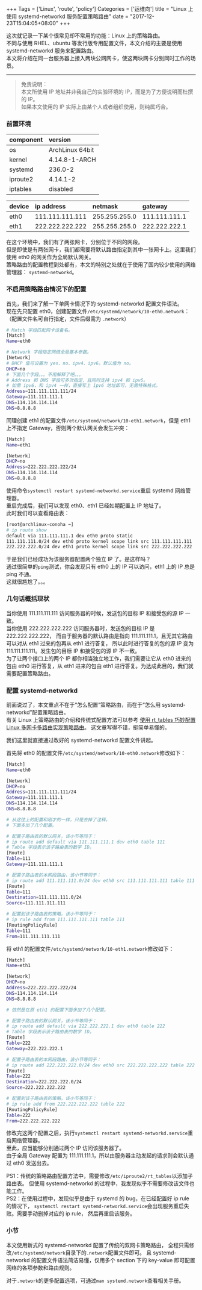 +++
Tags = ['Linux', 'route', 'policy']
Categories = ['运维向']
title = "Linux 上使用 systemd-networkd 服务配置策略路由"
date = "2017-12-23T15:04:05+08:00"
+++

这次就记录一下某个很常见却不常用的功能：Linux 上的策略路由。  
不同与使用 RHEL、ubuntu 等发行版专用配置文件，本文介绍的主要是使用
systemd-networkd 服务来配置路由。  
本文将介绍在同一台服务器上接入两块公网网卡，使这两块网卡分别同时工作的场景。  

******

> 免责说明：  
> 本文所使用 IP 地址并非我自己的实验环境的 IP，而是为了方便说明而杜撰的 IP。  
> 如果本文使用的 IP 实际上由某个人或者组织使用，则纯属巧合。  

### 前置环境

| component | version |
| :------ | :------ |
| os | ArchLinux 64bit |
| kernel | 4.14.8-1-ARCH |
| systemd | 236.0-2 |
|iproute2 | 4.14.1-2 |
|iptables | disabled |

| device | ip address | netmask | gateway |
| :------ | :------ | :------ | :------ |
| eth0 | 111.111.111.111 | 255.255.255.0 | 111.111.111.1 |
| eth1 | 222.222.222.222 | 255.255.255.0 | 222.222.222.1 |

在这个环境中，我们有了两张网卡，分别位于不同的网段。  
但是即使是有两张网卡，我们都需要将默认路由指定到其中一张网卡上。这里我们使用
eth0 的网关作为全局默认网关。  
策略路由的配置教程到处都有，本文的特别之处就在于使用了国内较少使用的网络管理器：
`systemd-networkd`。

### 不启用策略路由情况下的配置

首先，我们来了解一下单网卡情况下的 systemd-networkd 配置文件语法。  
现在先只配置 eth0，创建配置文件`/etc/systemd/network/10-eth0.network`：  
（配置文件名可自行指定，文件后缀需为 `.network`）

``` bash
# Match 字段匹配网卡设备名。
[Match]
Name=eth0

# Network 字段指定网络全局基本参数。
[Network]
# DHCP 值可设置为 yes、no、ipv4、ipv6。默认值为 no。
DHCP=no
# 下面几个字段。。。不用解释了吧。。。
# Address 和 DNS 字段可多次指定，且同时支持 ipv4 和 ipv6。
# 如需 ipv6，和 ipv4 一样，直接写上 ipv6 地址即可，无需特殊格式。
Address=111.111.111.111/24
Gateway=111.111.111.1
DNS=114.114.114.114
DNS=8.8.8.8
```

同理创建 eth1 的配置文件`/etc/systemd/network/10-eth1.network`，但是 eth1 上不指定 Gateway，否则两个默认网关会发生冲突：

``` bash
[Match]
Name=eth1

[Network]
DHCP=no
Address=222.222.222.222/24
DNS=114.114.114.114
DNS=8.8.8.8
```

使用命令`systemctl restart systemd-networkd.service`重启 systemd 网络管理器。  
重启完成后，我们可以发现 eth0、eth1 已经如期配置上 IP 地址了。  
此时我们可以查看路由表：

``` bash
[root@archlinux-conoha ~]
# ip route show
default via 111.111.111.1 dev eth0 proto static 
111.111.111.0/24 dev eth0 proto kernel scope link src 111.111.111.111 
222.222.222.0/24 dev eth1 proto kernel scope link src 222.222.222.222
```

于是我们已经成功为该服务器配置两个独立 IP 了。是这样吗？  
通过很简单的`ping`测试，你会发现只有 eth0 上的 IP 可以访问，eth1 上的 IP 总是 ping 不通。  
这就很尴尬了。。。  

### 几句话概括现状

当你使用 111.111.111.111 访问服务器的时候，发送包的目标 IP 和接受包的源 IP 一致。  
当你使用 222.222.222.222 访问服务器时，发送包的目标 IP 是 222.222.222.222，
而由于服务器的默认路由是指向 111.111.111.1，且无其它路由可以对从 eth1 过来的包再从 eth1 进行答复，
所以此时进行答复的包的源 IP 变为 111.111.111.111。发生包的目标 IP 和接受包的源 IP 不一致。  
为了让两个接口上的两个 IP 都你相当独立地工作，我们需要让它从 eth0 进来的包由 eth0
进行答复，从 eth1 进来的包由 eth1 进行答复。为达成此目的，我们就需要配置策略路由。  

### 配置 systemd-networkd

前面说过了，本文重点不在于“怎么配置”策略路由，而在于“怎么用 systemd-networkd”配置策略路由。  
有关 Linux 上策略路由的介绍和传统式配置方法可以参考
[使用 rt_tables 巧妙配置 Linux 多网卡多路由实现策略路由](https://segmentfault.com/a/1190000004165066)。
这文章写得不错，挺简单易懂的。

我们这里就直接通过改好的 systemd-networkd 配置文件讲起。

首先将 eth0 的配置文件`/etc/systemd/network/10-eth0.network`修改如下：

``` bash
[Match]
Name=eth0

[Network]
DHCP=no
Address=111.111.111.111/24
Gateway=111.111.111.1
DNS=114.114.114.114
DNS=8.8.8.8

# 从这往上的配置和刚才的一样，只是去掉了注释。
# 下面多加了几个配置。

# 配置子路由表的默认网关，该小节等同于：
# ip route add default via 111.111.111.1 dev eth0 table 111
# Table 字段表示该子路由表的数字 ID。
[Route]
Table=111
Gateway=111.111.111.1

# 配置子路由表的本网段路由，该小节等同于：
# ip route add 111.111.111.0/24 dev eth0 src 111.111.111.111 table 111
[Route]
Table=111
Destination=111.111.111.0/24
Source=111.111.111.111

# 配置到该子路由表的策略，该小节等同于：
# ip rule add from 111.111.111.111 table 111
[RoutingPolicyRule]
Table=111
From=111.111.111.111
```

将 eth1 的配置文件`/etc/systemd/network/10-eth1.network`修改如下：

``` bash
[Match]
Name=eth1

[Network]
DHCP=no
Address=222.222.222.222/24
DNS=114.114.114.114
DNS=8.8.8.8

# 依然是在原 eth1 的配置下面多加了几个配置。

# 配置子路由表的默认网关，该小节等同于：
# ip route add default via 222.222.222.1 dev eth0 table 222
# Table 字段表示该子路由表的数字 ID。
[Route]
Table=222
Gateway=222.222.222.1

# 配置子路由表的本网段路由，该小节等同于：
# ip route add 222.222.222.0/24 dev eth0 src 222.222.222.222 table 222
[Route]
Table=222
Destination=222.222.222.0/24
Source=222.222.222.222

# 配置到该子路由表的策略，该小节等同于：
# ip rule add from 222.222.222.222 table 222
[RoutingPolicyRule]
Table=222
From=222.222.222.222
```

修改完这两个配置之后，执行`systemctl restart systemd-networkd.service`重启网络管理器。  
至此，应当能够分别通过两个 IP 访问该服务器了。  
由于全局 Gateway 配置为 111.111.111.1，所以由服务器主动发起的请求则会默认通过 eth0 发送出去。

PS1：传统的策略路由配置方法中，需要修改`/etc/iproute2/rt_tables`以添加子路由表。
但使用 systemd-networkd 的过程中，我发现似乎不需要修改该文件也能工作。  
PS2：在使用过程中，发现似乎是由于 systemd 的 bug，在已经配置好 ip rule 的情况下，
`systemctl restart systemd-networkd.service`会出现服务重启失败。需要手动删掉对应的 ip rule，
然后再重启该服务。

### 小节

本文使用新式的 systemd-networkd 配置了传统的双网卡策略路由，
全程只需修改`/etc/systemd/network`目录下的`.network`配置文件即可。
且 systemd-networkd 的配置文件语法简洁易懂，仅用多个 section 下的 key-value
即可配置网络的各项参数和路由规则。

对于`.network`的更多配置选项，可通过`man systemd.network`查看相关手册。

